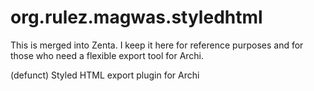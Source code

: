 org.rulez.magwas.styledhtml
===========================

This is merged into Zenta.
I keep it here for reference purposes and for those who need a flexible export tool for Archi.

(defunct) Styled HTML export plugin for Archi
